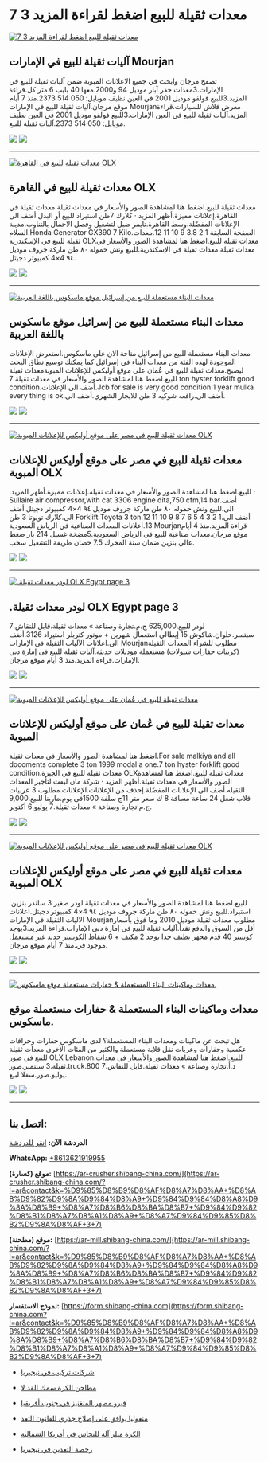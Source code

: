 # معدات ثقيلة للبيع اضغط لقراءة المزيد 3 7

<a href="https://swt.shibang-china.com/?l=ar&img&k=%D9%85%D8%B9%D8%AF%D8%A7%D8%AA+%D8%AB%D9%82%D9%8A%D9%84%D8%A9+%D9%84%D9%84%D8%A8%D9%8A%D8%B9+%D8%A7%D8%B6%D8%BA%D8%B7+%D9%84%D9%82%D8%B1%D8%A7%D8%A1%D8%A9+%D8%A7%D9%84%D9%85%D8%B2%D9%8A%D8%AF+3+7" target="_blank">![معدات ثقيلة للبيع اضغط لقراءة المزيد 3 7](http://static.shibang-china.com/all-800x300/858.jpg)</a>

## آليات ثقيلة للبيع في الإمارات Mourjan
تصفح مرجان وابحث في جميع الاعلانات المبوبة ضمن آليات ثقيلة للبيع في الإمارات.3معدات حفر آبار موديل 94 و2000.معها 40 بايب 6 متر كل.قراءة المزيد.3للبيع فولفو موديل 2001 في العين نظيف​ موبايل: 050 514 2373.منذ 7 أيام موقع مرجان.آليات ثقيلة للبيع في الإمارات Mourjanمعرض فلاش للسيارات.قراءة المزيد.آليات ثقيلة للبيع في العين الإمارات.3للبيع فولفو موديل 2001 في العين نظيف​ موبايل: 050 514 2373.آليات ثقيلة للبيع.


<a href="https://whatsapp.shibangsoft.com/WhatsApp.php" target="_blank" title="WhatsApp">![](http://static.shibang-china.com/icon/whatsapp.png)</a> <a href="https://swt.shibang-china.com/?l=ar&icon&k=%D9%85%D8%B9%D8%AF%D8%A7%D8%AA+%D8%AB%D9%82%D9%8A%D9%84%D8%A9+%D9%84%D9%84%D8%A8%D9%8A%D8%B9+%D8%A7%D8%B6%D8%BA%D8%B7+%D9%84%D9%82%D8%B1%D8%A7%D8%A1%D8%A9+%D8%A7%D9%84%D9%85%D8%B2%D9%8A%D8%AF+3+7" target="_blank">![](http://static.shibang-china.com/icon/chat-ar.png)</a>

---

<a href="https://swt.shibang-china.com/?l=ar&img&k=%D9%85%D8%B9%D8%AF%D8%A7%D8%AA+%D8%AB%D9%82%D9%8A%D9%84%D8%A9+%D9%84%D9%84%D8%A8%D9%8A%D8%B9+%D8%A7%D8%B6%D8%BA%D8%B7+%D9%84%D9%82%D8%B1%D8%A7%D8%A1%D8%A9+%D8%A7%D9%84%D9%85%D8%B2%D9%8A%D8%AF+3+7" target="_blank">![معدات ثقيلة للبيع في القاهرة OLX](http://static.shibang-china.com/all-800x300/699.jpg)</a>

## معدات ثقيلة للبيع في القاهرة OLX
معدات ثقيلة للبيع.اضغط هنا لمشاهدة الصور والأسعار في معدات ثقيلة.معدات ثقيلة في القاهرة.إعلانات مميزة.أظهر المزيد &middot; كلارك 7طن استيراد للبيع أو البدل.أضف الى الإعلانات المفضّلة.وسط القاهرة.تايمر ضبل لتشغيل وفصل الاحمال بالتناوب.مدينة السلام.Honda Generator GX390 7 Kilo.الصفحة السابقة 1 2 3.8 9 10 11 12.معدات ثقيلة للبيع في الإسكندرية OLXمعدات ثقيلة للبيع.اضغط هنا لمشاهدة الصور والأسعار في معدات ثقيلة.معدات ثقيلة في الإسكندرية.للبيع ونش حموله ٨٠ طن ماركة جروف موديل ٩٤ 4×4 كمبيوتر دجيتل.


<a href="https://whatsapp.shibangsoft.com/WhatsApp.php" target="_blank" title="WhatsApp">![](http://static.shibang-china.com/icon/whatsapp.png)</a> <a href="https://swt.shibang-china.com/?l=ar&icon&k=%D9%85%D8%B9%D8%AF%D8%A7%D8%AA+%D8%AB%D9%82%D9%8A%D9%84%D8%A9+%D9%84%D9%84%D8%A8%D9%8A%D8%B9+%D8%A7%D8%B6%D8%BA%D8%B7+%D9%84%D9%82%D8%B1%D8%A7%D8%A1%D8%A9+%D8%A7%D9%84%D9%85%D8%B2%D9%8A%D8%AF+3+7" target="_blank">![](http://static.shibang-china.com/icon/chat-ar.png)</a>

---

<a href="https://swt.shibang-china.com/?l=ar&img&k=%D9%85%D8%B9%D8%AF%D8%A7%D8%AA+%D8%AB%D9%82%D9%8A%D9%84%D8%A9+%D9%84%D9%84%D8%A8%D9%8A%D8%B9+%D8%A7%D8%B6%D8%BA%D8%B7+%D9%84%D9%82%D8%B1%D8%A7%D8%A1%D8%A9+%D8%A7%D9%84%D9%85%D8%B2%D9%8A%D8%AF+3+7" target="_blank">![معدات البناء مستعملة للبيع من إسرائيل موقع ماسكوس باللغة العربية](http://static.shibang-china.com/all-800x300/586.jpg)</a>

## معدات البناء مستعملة للبيع من إسرائيل موقع ماسكوس باللغة العربية
معدات البناء مستعملة للبيع من إسرائيل متاحة الان على ماسكوس.استعرض الإعلانات الموجودة لهذه الفئة من معدات البناء في إسرائيل.كما يمكنك توسيع نطاق البحث ليصبح.معدات ثقيلة للبيع في عُمان على موقع أوليكس للإعلانات المبوبةمعدات ثقيلة للبيع.اضغط هنا لمشاهدة الصور والأسعار في معدات ثقيلة.7 ton hyster forklift good condition.أضف الى الإعلانات.Jcb for sale is very good condition 1 year mulka every thing is ok.أضف الى.رافعه شوكيه 3 طن للايجار الشهري.أضف الى.


<a href="https://whatsapp.shibangsoft.com/WhatsApp.php" target="_blank" title="WhatsApp">![](http://static.shibang-china.com/icon/whatsapp.png)</a> <a href="https://swt.shibang-china.com/?l=ar&icon&k=%D9%85%D8%B9%D8%AF%D8%A7%D8%AA+%D8%AB%D9%82%D9%8A%D9%84%D8%A9+%D9%84%D9%84%D8%A8%D9%8A%D8%B9+%D8%A7%D8%B6%D8%BA%D8%B7+%D9%84%D9%82%D8%B1%D8%A7%D8%A1%D8%A9+%D8%A7%D9%84%D9%85%D8%B2%D9%8A%D8%AF+3+7" target="_blank">![](http://static.shibang-china.com/icon/chat-ar.png)</a>

---

<a href="https://swt.shibang-china.com/?l=ar&img&k=%D9%85%D8%B9%D8%AF%D8%A7%D8%AA+%D8%AB%D9%82%D9%8A%D9%84%D8%A9+%D9%84%D9%84%D8%A8%D9%8A%D8%B9+%D8%A7%D8%B6%D8%BA%D8%B7+%D9%84%D9%82%D8%B1%D8%A7%D8%A1%D8%A9+%D8%A7%D9%84%D9%85%D8%B2%D9%8A%D8%AF+3+7" target="_blank">![معدات ثقيلة للبيع في مصر على موقع أوليكس للإعلانات المبوبة OLX](http://static.shibang-china.com/all-800x300/892.jpg)</a>

## معدات ثقيلة للبيع في مصر على موقع أوليكس للإعلانات المبوبة OLX
.للبيع.اضغط هنا لمشاهدة الصور والأسعار في معدات ثقيلة.إعلانات مميزة.أظهر المزيد &middot; Sullaire air compressor,with cat 3306 engine dita,750 cfm,14 bar.أضف الى.للبيع ونش حموله ٨٠ طن ماركة جروف موديل ٩٤ 4×4 كمبيوتر دجيتل.أضف الى.كلارك تويوتا 3 طن Forklift Toyota 3 ton.أضف الى.1 2 3 4 5 6 7 8 9 10 11 12 13.اعلانات المعدات الصناعية في الرياض السعودية Mourjanقراءة المزيد.منذ 4 أيام موقع مرجان.معدات صناعية للبيع في الرياض السعودية.5مضخة غسيل 214 بار ضغط عالي بنزين ضمان سنة المحرك 7.5 حصان طريقة التشغيل سحب.


<a href="https://whatsapp.shibangsoft.com/WhatsApp.php" target="_blank" title="WhatsApp">![](http://static.shibang-china.com/icon/whatsapp.png)</a> <a href="https://swt.shibang-china.com/?l=ar&icon&k=%D9%85%D8%B9%D8%AF%D8%A7%D8%AA+%D8%AB%D9%82%D9%8A%D9%84%D8%A9+%D9%84%D9%84%D8%A8%D9%8A%D8%B9+%D8%A7%D8%B6%D8%BA%D8%B7+%D9%84%D9%82%D8%B1%D8%A7%D8%A1%D8%A9+%D8%A7%D9%84%D9%85%D8%B2%D9%8A%D8%AF+3+7" target="_blank">![](http://static.shibang-china.com/icon/chat-ar.png)</a>

---

<a href="https://swt.shibang-china.com/?l=ar&img&k=%D9%85%D8%B9%D8%AF%D8%A7%D8%AA+%D8%AB%D9%82%D9%8A%D9%84%D8%A9+%D9%84%D9%84%D8%A8%D9%8A%D8%B9+%D8%A7%D8%B6%D8%BA%D8%B7+%D9%84%D9%82%D8%B1%D8%A7%D8%A1%D8%A9+%D8%A7%D9%84%D9%85%D8%B2%D9%8A%D8%AF+3+7" target="_blank">![.لودر معدات ثقيلة OLX Egypt page 3](http://static.shibang-china.com/all-800x300/40.jpg)</a>

## .لودر معدات ثقيلة OLX Egypt page 3
لودر للبيع.625,000 ج.م.تجارة وصناعة » معدات ثقيلة.قابل للنقاش.7 سبتمبر.حلوان.شاكوش 15 إيطالي استعمال شهرين + موتور كتربلر استيراد 3126.أضف الى.اعلانات الآليات الثقيلة في الإمارات Mourjanمطلوب للشراء المعدات الثقيلة (كرينات حفارات شيولات) مستعملة موديلات حديثة​.آليات ثقيلة للبيع في إمارة دبي الإمارات.قراءة المزيد.منذ 3 أيام موقع مرجان.


<a href="https://whatsapp.shibangsoft.com/WhatsApp.php" target="_blank" title="WhatsApp">![](http://static.shibang-china.com/icon/whatsapp.png)</a> <a href="https://swt.shibang-china.com/?l=ar&icon&k=%D9%85%D8%B9%D8%AF%D8%A7%D8%AA+%D8%AB%D9%82%D9%8A%D9%84%D8%A9+%D9%84%D9%84%D8%A8%D9%8A%D8%B9+%D8%A7%D8%B6%D8%BA%D8%B7+%D9%84%D9%82%D8%B1%D8%A7%D8%A1%D8%A9+%D8%A7%D9%84%D9%85%D8%B2%D9%8A%D8%AF+3+7" target="_blank">![](http://static.shibang-china.com/icon/chat-ar.png)</a>

---

<a href="https://swt.shibang-china.com/?l=ar&img&k=%D9%85%D8%B9%D8%AF%D8%A7%D8%AA+%D8%AB%D9%82%D9%8A%D9%84%D8%A9+%D9%84%D9%84%D8%A8%D9%8A%D8%B9+%D8%A7%D8%B6%D8%BA%D8%B7+%D9%84%D9%82%D8%B1%D8%A7%D8%A1%D8%A9+%D8%A7%D9%84%D9%85%D8%B2%D9%8A%D8%AF+3+7" target="_blank">![معدات ثقيلة للبيع في عُمان على موقع أوليكس للإعلانات المبوبة](http://static.shibang-china.com/all-800x300/951.jpg)</a>

## معدات ثقيلة للبيع في عُمان على موقع أوليكس للإعلانات المبوبة
اضغط هنا لمشاهدة الصور والأسعار في معدات ثقيلة.For sale malkiya and all docoments complete 3 ton 1999 modal a one.7 ton hyster forklift good condition.معدات ثقيلة للبيع في الجيزة OLXمعدات ثقيلة للبيع.اضغط هنا لمشاهدة الصور والأسعار في معدات ثقيلة.أظهر المزيد &middot; شركة مان ليفت لتأجير المعدات الثقيله.أضف الى الإعلانات المفضّلة.إحذف من الإعلانات.الإعلانات.مطلوب 3 عربيات قلاب شغل 24 ساعة مسافة 8 ك سعر متر 11ج سلفة 1500فى يوم.مارينا للبيع.9,000 ج.م.تجارة وصناعة » معدات ثقيلة.7 يوليو.6 أكتوبر.


<a href="https://whatsapp.shibangsoft.com/WhatsApp.php" target="_blank" title="WhatsApp">![](http://static.shibang-china.com/icon/whatsapp.png)</a> <a href="https://swt.shibang-china.com/?l=ar&icon&k=%D9%85%D8%B9%D8%AF%D8%A7%D8%AA+%D8%AB%D9%82%D9%8A%D9%84%D8%A9+%D9%84%D9%84%D8%A8%D9%8A%D8%B9+%D8%A7%D8%B6%D8%BA%D8%B7+%D9%84%D9%82%D8%B1%D8%A7%D8%A1%D8%A9+%D8%A7%D9%84%D9%85%D8%B2%D9%8A%D8%AF+3+7" target="_blank">![](http://static.shibang-china.com/icon/chat-ar.png)</a>

---

<a href="https://swt.shibang-china.com/?l=ar&img&k=%D9%85%D8%B9%D8%AF%D8%A7%D8%AA+%D8%AB%D9%82%D9%8A%D9%84%D8%A9+%D9%84%D9%84%D8%A8%D9%8A%D8%B9+%D8%A7%D8%B6%D8%BA%D8%B7+%D9%84%D9%82%D8%B1%D8%A7%D8%A1%D8%A9+%D8%A7%D9%84%D9%85%D8%B2%D9%8A%D8%AF+3+7" target="_blank">![معدات ثقيلة للبيع في مصر على موقع أوليكس للإعلانات المبوبة OLX](http://static.shibang-china.com/all-800x300/262.jpg)</a>

## معدات ثقيلة للبيع في مصر على موقع أوليكس للإعلانات المبوبة OLX
.للبيع.اضغط هنا لمشاهدة الصور والأسعار في معدات ثقيلة.لودر صغير 3 سلندر بنزين استيراد.للبيع ونش حموله ٨٠ طن ماركة جروف موديل ٩٤ 4×4 كمبيوتر دجيتل.اعلانات الآليات الثقيلة في الإمارات Mourjanمطلوب معدات ثقيلة موديل 2010 وما فوق بأسعار أقل من السوق والدفع نقدأ.آليات ثقيلة للبيع في إمارة دبي الإمارات.قراءة المزيد.3يوجد كونتينر 40 قدم مجهز نظيف جدا يوجد 2 مكيف + 6 شفاط الكونتينر جديد غير مستعمل موجود في.منذ 7 أيام موقع مرجان.


<a href="https://whatsapp.shibangsoft.com/WhatsApp.php" target="_blank" title="WhatsApp">![](http://static.shibang-china.com/icon/whatsapp.png)</a> <a href="https://swt.shibang-china.com/?l=ar&icon&k=%D9%85%D8%B9%D8%AF%D8%A7%D8%AA+%D8%AB%D9%82%D9%8A%D9%84%D8%A9+%D9%84%D9%84%D8%A8%D9%8A%D8%B9+%D8%A7%D8%B6%D8%BA%D8%B7+%D9%84%D9%82%D8%B1%D8%A7%D8%A1%D8%A9+%D8%A7%D9%84%D9%85%D8%B2%D9%8A%D8%AF+3+7" target="_blank">![](http://static.shibang-china.com/icon/chat-ar.png)</a>

---

<a href="https://swt.shibang-china.com/?l=ar&img&k=%D9%85%D8%B9%D8%AF%D8%A7%D8%AA+%D8%AB%D9%82%D9%8A%D9%84%D8%A9+%D9%84%D9%84%D8%A8%D9%8A%D8%B9+%D8%A7%D8%B6%D8%BA%D8%B7+%D9%84%D9%82%D8%B1%D8%A7%D8%A1%D8%A9+%D8%A7%D9%84%D9%85%D8%B2%D9%8A%D8%AF+3+7" target="_blank">![معدات وماكينات البناء المستعملة &amp; حفارات مستعملة موقع ماسكوس.](http://static.shibang-china.com/all-800x300/55.jpg)</a>

## معدات وماكينات البناء المستعملة &amp; حفارات مستعملة موقع ماسكوس.
هل تبحث عن ماكينات ومعدات البناء المستعملة؟ لدى ماسكوس حفارات وجرافات عكسية وحفارات وعربات نقل قلابة مستعملة والكثير من الفئات الأخرى.معدات ثقيلة للبيع في صور OLX Lebanon.للبيع.اضغط هنا لمشاهدة الصور والأسعار في معدات ثقيلة.3 سبتمبر.صور.truck.800 د.أ.تجارة وصناعة » معدات ثقيلة.قابل للنقاش.7 يوليو.صور.سقلا لبيع.


<a href="https://whatsapp.shibangsoft.com/WhatsApp.php" target="_blank" title="WhatsApp">![](http://static.shibang-china.com/icon/whatsapp.png)</a> <a href="https://swt.shibang-china.com/?l=ar&icon&k=%D9%85%D8%B9%D8%AF%D8%A7%D8%AA+%D8%AB%D9%82%D9%8A%D9%84%D8%A9+%D9%84%D9%84%D8%A8%D9%8A%D8%B9+%D8%A7%D8%B6%D8%BA%D8%B7+%D9%84%D9%82%D8%B1%D8%A7%D8%A1%D8%A9+%D8%A7%D9%84%D9%85%D8%B2%D9%8A%D8%AF+3+7" target="_blank">![](http://static.shibang-china.com/icon/chat-ar.png)</a>

---
## اتصل بنا:

**الدردشة الآن:** [انقر للدردشة](https://swt.shibang-china.com?l=ar&contact&k=%D9%85%D8%B9%D8%AF%D8%A7%D8%AA+%D8%AB%D9%82%D9%8A%D9%84%D8%A9+%D9%84%D9%84%D8%A8%D9%8A%D8%B9+%D8%A7%D8%B6%D8%BA%D8%B7+%D9%84%D9%82%D8%B1%D8%A7%D8%A1%D8%A9+%D8%A7%D9%84%D9%85%D8%B2%D9%8A%D8%AF+3+7)

**WhatsApp:**  [+8613621919955](https://whatsapp.shibangsoft.com/WhatsApp.php)

**موقع (كسارة):** [https://ar-crusher.shibang-china.com/](https://ar-crusher.shibang-china.com/?l=ar&contact&k=%D9%85%D8%B9%D8%AF%D8%A7%D8%AA+%D8%AB%D9%82%D9%8A%D9%84%D8%A9+%D9%84%D9%84%D8%A8%D9%8A%D8%B9+%D8%A7%D8%B6%D8%BA%D8%B7+%D9%84%D9%82%D8%B1%D8%A7%D8%A1%D8%A9+%D8%A7%D9%84%D9%85%D8%B2%D9%8A%D8%AF+3+7)

**موقع (مطحنة):** [https://ar-mill.shibang-china.com/](https://ar-mill.shibang-china.com/?l=ar&contact&k=%D9%85%D8%B9%D8%AF%D8%A7%D8%AA+%D8%AB%D9%82%D9%8A%D9%84%D8%A9+%D9%84%D9%84%D8%A8%D9%8A%D8%B9+%D8%A7%D8%B6%D8%BA%D8%B7+%D9%84%D9%82%D8%B1%D8%A7%D8%A1%D8%A9+%D8%A7%D9%84%D9%85%D8%B2%D9%8A%D8%AF+3+7)

**نموذج الاستفسار:** [https://form.shibang-china.com](https://form.shibang-china.com?l=ar&contact&k=%D9%85%D8%B9%D8%AF%D8%A7%D8%AA+%D8%AB%D9%82%D9%8A%D9%84%D8%A9+%D9%84%D9%84%D8%A8%D9%8A%D8%B9+%D8%A7%D8%B6%D8%BA%D8%B7+%D9%84%D9%82%D8%B1%D8%A7%D8%A1%D8%A9+%D8%A7%D9%84%D9%85%D8%B2%D9%8A%D8%AF+3+7)

* [شركات تركيب في نيجيريا](../24/%D8%B4%D8%B1%D9%83%D8%A7%D8%AA%20%D8%AA%D8%B1%D9%83%D9%8A%D8%A8%20%D9%81%D9%8A%20%D9%86%D9%8A%D8%AC%D9%8A%D8%B1%D9%8A%D8%A7.md)

* [مطاحن الكرة سمك القد لا](../25/%D9%85%D8%B7%D8%A7%D8%AD%D9%86%20%D8%A7%D9%84%D9%83%D8%B1%D8%A9%20%D8%B3%D9%85%D9%83%20%D8%A7%D9%84%D9%82%D8%AF%20%D9%84%D8%A7.md)

* [فيرو مصهر المنغنيز في جنوب أفريقيا](../25/%D9%81%D9%8A%D8%B1%D9%88%20%D9%85%D8%B5%D9%87%D8%B1%20%D8%A7%D9%84%D9%85%D9%86%D8%BA%D9%86%D9%8A%D8%B2%20%D9%81%D9%8A%20%D8%AC%D9%86%D9%88%D8%A8%20%D8%A3%D9%81%D8%B1%D9%8A%D9%82%D9%8A%D8%A7.md)

* [منغوليا يوافق على إصلاح جذري للقانون التعد](../25/%D9%85%D9%86%D8%BA%D9%88%D9%84%D9%8A%D8%A7%20%D9%8A%D9%88%D8%A7%D9%81%D9%82%20%D8%B9%D9%84%D9%89%20%D8%A5%D8%B5%D9%84%D8%A7%D8%AD%20%D8%AC%D8%B0%D8%B1%D9%8A%20%D9%84%D9%84%D9%82%D8%A7%D9%86%D9%88%D9%86%20%D8%A7%D9%84%D8%AA%D8%B9%D8%AF.md)

* [الكرة ميلر آلة للنحاس في أمريكا الشمالية](../21/%D8%A7%D9%84%D9%83%D8%B1%D8%A9%20%D9%85%D9%8A%D9%84%D8%B1%20%D8%A2%D9%84%D8%A9%20%D9%84%D9%84%D9%86%D8%AD%D8%A7%D8%B3%20%D9%81%D9%8A%20%D8%A3%D9%85%D8%B1%D9%8A%D9%83%D8%A7%20%D8%A7%D9%84%D8%B4%D9%85%D8%A7%D9%84%D9%8A%D8%A9.md)

* [رخصة التعدين في نيجيريا](../23/%D8%B1%D8%AE%D8%B5%D8%A9%20%D8%A7%D9%84%D8%AA%D8%B9%D8%AF%D9%8A%D9%86%20%D9%81%D9%8A%20%D9%86%D9%8A%D8%AC%D9%8A%D8%B1%D9%8A%D8%A7.md)